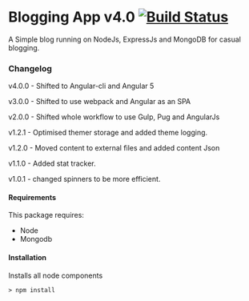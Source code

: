 # Blogging App v4.0 [![Build Status](https://travis-ci.org/DBaker85/blogging-app.svg?branch=angularCli)](https://travis-ci.org/DBaker85/blogging-app)

A Simple blog running on NodeJs, ExpressJs and MongoDB for casual blogging.

### Changelog
v4.0.0 - Shifted to Angular-cli and Angular 5

v3.0.0 - Shifted to use webpack and Angular as an SPA

v2.0.0 - Shifted whole workflow to use Gulp, Pug and AngularJs

v1.2.1 - Optimised themer storage and added theme logging.

v1.2.0 - Moved content to external files and added content Json

v1.1.0 - Added stat tracker.

v1.0.1 - changed spinners to be more efficient.

#### Requirements
This package requires:
* Node
* Mongodb

#### Installation
Installs all node components
```shell
> npm install
```

